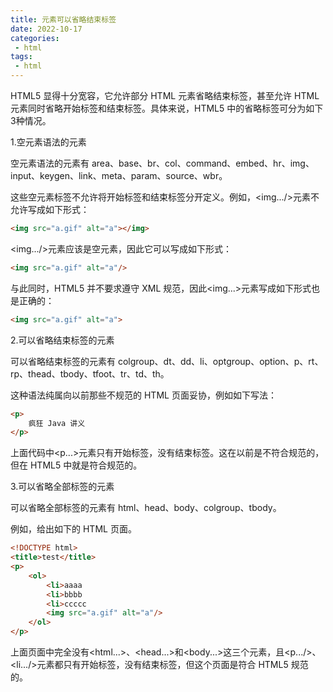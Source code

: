 ```yaml
---
title: 元素可以省略结束标签
date: 2022-10-17
categories:
 - html
tags:
 - html
---
```


HTML5 显得十分宽容，它允许部分 HTML 元素省略结束标签，甚至允许 HTML 元素同时省略开始标签和结束标签。具体来说，HTML5 中的省略标签可分为如下3种情况。

1.空元素语法的元素

空元素语法的元素有 area、base、br、col、command、embed、hr、img、input、keygen、link、meta、param、source、wbr。

这些空元素标签不允许将开始标签和结束标签分开定义。例如，\<img...\/\>元素不允许写成如下形式：

```html
<img src="a.gif" alt="a"></img>
```

\<img...\/\>元素应该是空元素，因此它可以写成如下形式：

```html
<img src="a.gif" alt="a"/>
```

与此同时，HTML5 并不要求遵守 XML 规范，因此\<img...\>元素写成如下形式也是正确的：

```html
<img src="a.gif" alt="a">
```

2.可以省略结束标签的元素

可以省略结束标签的元素有 colgroup、dt、dd、li、optgroup、option、p、rt、rp、thead、tbody、tfoot、tr、td、th。

这种语法纯属向以前那些不规范的 HTML 页面妥协，例如如下写法：

```html
<p>
    疯狂 Java 讲义
</p>
```

上面代码中\<p...\>元素只有开始标签，没有结束标签。这在以前是不符合规范的，但在 HTML5 中就是符合规范的。

3.可以省略全部标签的元素

可以省略全部标签的元素有 html、head、body、colgroup、tbody。

例如，给出如下的 HTML 页面。

```html
<!DOCTYPE html>
<title>test</title>
<p>
    <ol>
        <li>aaaa
        <li>bbbb
        <li>ccccc
        <img src="a.gif" alt="a"/>
	</ol>
</p>
```

上面页面中完全没有\<html...\>、\<head...\>和\<body...\>这三个元素，且\<p...\/\>、\<li...\/\>元素都只有开始标签，没有结束标签，但这个页面是符合 HTML5 规范的。